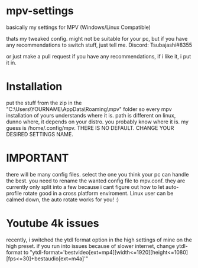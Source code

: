 # mpv-settings
basically my settings for MPV (Windows/Linux Compatible)

thats my tweaked config.
might not be suitable for your pc, but if you have any recommendations to switch stuff, just tell me.
Discord: Tsubajashi#8355

or just make a pull request if you have any recommendations, if i like it, i put it in.

# Installation
put the stuff from the zip in the "C:\Users\YOURNAME\AppData\Roaming\mpv" folder so every mpv installation of yours understands where it is.
path is different on linux, dunno where, it depends on your distro. you probably know where it is. my guess is /home/.config/mpv.
THERE IS NO DEFAULT. CHANGE YOUR DESIRED SETTINGS NAME.

# IMPORTANT
there will be many config files. select the one you think your pc can handle the best.
you need to rename the wanted config file to mpv.conf. they are currently only split into a few because i cant figure out how to let auto-profile rotate good in a cross platform enviroment.
Linux user can be calmed down, the auto rotate works for you! :)

# Youtube 4k issues
recently, i switched the ytdl format option in the high settings of mine on the high preset. if you run into issues because of slower internet, change ytdl-format to "ytdl-format='bestvideo[ext=mp4][width<=1920][height<=1080][fps<=30]+bestaudio[ext=m4a]'"
